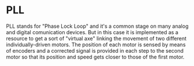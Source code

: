 # PLL
PLL stands for "Phase Lock Loop" and it's a common stage on many analog and digital comunication devices. But in this case it is implemented as a resource to get a sort of "virtual axe" linking the movement of two different individually-driven motors. The position of each motor is sensed by means of encoders and a corrected signal is provided in each step to the second motor so that its position and speed gets closer to those of the first motor.
